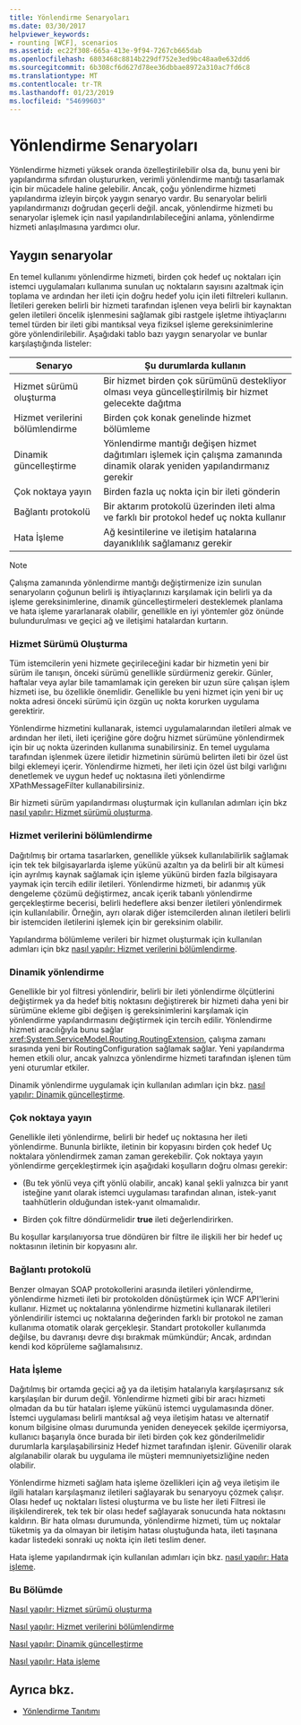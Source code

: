 ```yaml
---
title: Yönlendirme Senaryoları
ms.date: 03/30/2017
helpviewer_keywords:
- rounting [WCF], scenarios
ms.assetid: ec22f308-665a-413e-9f94-7267cb665dab
ms.openlocfilehash: 6803468c8814b229df752e3ed9bc48aa0e632dd6
ms.sourcegitcommit: 6b308cf6d627d78ee36dbbae8972a310ac7fd6c8
ms.translationtype: MT
ms.contentlocale: tr-TR
ms.lasthandoff: 01/23/2019
ms.locfileid: "54699603"
---
```

# <a name="routing-scenarios"></a>Yönlendirme Senaryoları
Yönlendirme hizmeti yüksek oranda özelleştirilebilir olsa da, bunu yeni bir yapılandırma sıfırdan oluştururken, verimli yönlendirme mantığı tasarlamak için bir mücadele haline gelebilir.  Ancak, çoğu yönlendirme hizmeti yapılandırma izleyin birçok yaygın senaryo vardır. Bu senaryolar belirli yapılandırmanızı doğrudan geçerli değil. ancak, yönlendirme hizmeti bu senaryolar işlemek için nasıl yapılandırılabileceğini anlama, yönlendirme hizmeti anlaşılmasına yardımcı olur.  
  
## <a name="common-scenarios"></a>Yaygın senaryolar  
 En temel kullanımı yönlendirme hizmeti, birden çok hedef uç noktaları için istemci uygulamaları kullanıma sunulan uç noktaların sayısını azaltmak için toplama ve ardından her ileti için doğru hedef yolu için ileti filtreleri kullanın. İletileri gereken belirli bir hizmeti tarafından işlenen veya belirli bir kaynaktan gelen iletileri öncelik işlenmesini sağlamak gibi rastgele işletme ihtiyaçlarını temel türden bir ileti gibi mantıksal veya fiziksel işleme gereksinimlerine göre yönlendirilebilir. Aşağıdaki tablo bazı yaygın senaryolar ve bunlar karşılaştığında listeler:  
  
|Senaryo|Şu durumlarda kullanın|  
|--------------|--------------|  
|Hizmet sürümü oluşturma|Bir hizmet birden çok sürümünü destekliyor olması veya güncelleştirilmiş bir hizmet gelecekte dağıtma|  
|Hizmet verilerini bölümlendirme|Birden çok konak genelinde hizmet bölümleme|  
|Dinamik güncelleştirme|Yönlendirme mantığı değişen hizmet dağıtımları işlemek için çalışma zamanında dinamik olarak yeniden yapılandırmanız gerekir|  
|Çok noktaya yayın|Birden fazla uç nokta için bir ileti gönderin|  
|Bağlantı protokolü|Bir aktarım protokolü üzerinden ileti alma ve farklı bir protokol hedef uç nokta kullanır|  
|Hata İşleme|Ağ kesintilerine ve iletişim hatalarına dayanıklılık sağlamanız gerekir|  
  
> [!NOTE]
>  Çalışma zamanında yönlendirme mantığı değiştirmenize izin sunulan senaryoların çoğunun belirli iş ihtiyaçlarınızı karşılamak için belirli ya da işleme gereksinimlerine, dinamik güncelleştirmeleri desteklemek planlama ve hata işleme yararlanarak olabilir, genellikle en iyi yöntemler göz önünde bulundurulması ve geçici ağ ve iletişimi hatalardan kurtarın.  
  
### <a name="service-versioning"></a>Hizmet Sürümü Oluşturma  
 Tüm istemcilerin yeni hizmete geçirileceğini kadar bir hizmetin yeni bir sürüm ile tanışın, önceki sürümü genellikle sürdürmeniz gerekir. Günler, haftalar veya aylar bile tamamlamak için gereken bir uzun süre çalışan işlem hizmeti ise, bu özellikle önemlidir. Genellikle bu yeni hizmet için yeni bir uç nokta adresi önceki sürümü için özgün uç nokta korurken uygulama gerektirir.  
  
 Yönlendirme hizmetini kullanarak, istemci uygulamalarından iletileri almak ve ardından her ileti, ileti içeriğine göre doğru hizmet sürümüne yönlendirmek için bir uç nokta üzerinden kullanıma sunabilirsiniz. En temel uygulama tarafından işlenmek üzere iletidir hizmetinin sürümü belirten ileti bir özel üst bilgi eklemeyi içerir. Yönlendirme hizmeti, her ileti için özel üst bilgi varlığını denetlemek ve uygun hedef uç noktasına ileti yönlendirme XPathMessageFilter kullanabilirsiniz.  
  
 Bir hizmeti sürüm yapılandırması oluşturmak için kullanılan adımları için bkz [nasıl yapılır: Hizmet sürümü oluşturma](../../../../docs/framework/wcf/feature-details/how-to-service-versioning.md).
  
### <a name="service-data-partitioning"></a>Hizmet verilerini bölümlendirme  
 Dağıtılmış bir ortama tasarlarken, genellikle yüksek kullanılabilirlik sağlamak için tek tek bilgisayarlarda işleme yükünü azaltın ya da belirli bir alt kümesi için ayrılmış kaynak sağlamak için işleme yükünü birden fazla bilgisayara yaymak için tercih edilir iletileri. Yönlendirme hizmeti, bir adanmış yük dengeleme çözümü değiştirmez, ancak içerik tabanlı yönlendirme gerçekleştirme becerisi, belirli hedeflere aksi benzer iletileri yönlendirmek için kullanılabilir. Örneğin, ayrı olarak diğer istemcilerden alınan iletileri belirli bir istemciden iletilerini işlemek için bir gereksinim olabilir.  
  
 Yapılandırma bölümleme verileri bir hizmet oluşturmak için kullanılan adımları için bkz [nasıl yapılır: Hizmet verilerini bölümlendirme](../../../../docs/framework/wcf/feature-details/how-to-service-data-partitioning.md).  
  
### <a name="dynamic-routing"></a>Dinamik yönlendirme  
 Genellikle bir yol filtresi yönlendirir, belirli bir ileti yönlendirme ölçütlerini değiştirmek ya da hedef bitiş noktasını değiştirerek bir hizmeti daha yeni bir sürümüne ekleme gibi değişen iş gereksinimlerini karşılamak için yönlendirme yapılandırmasını değiştirmek için tercih edilir. Yönlendirme hizmeti aracılığıyla bunu sağlar <xref:System.ServiceModel.Routing.RoutingExtension>, çalışma zamanı sırasında yeni bir RoutingConfiguration sağlamak sağlar. Yeni yapılandırma hemen etkili olur, ancak yalnızca yönlendirme hizmeti tarafından işlenen tüm yeni oturumlar etkiler.  
  
 Dinamik yönlendirme uygulamak için kullanılan adımları için bkz. [nasıl yapılır: Dinamik güncelleştirme](../../../../docs/framework/wcf/feature-details/how-to-dynamic-update.md).
  
### <a name="multicast"></a>Çok noktaya yayın  
 Genellikle ileti yönlendirme, belirli bir hedef uç noktasına her ileti yönlendirme.  Bununla birlikte, iletinin bir kopyasını birden çok hedef Uç noktalara yönlendirmek zaman zaman gerekebilir. Çok noktaya yayın yönlendirme gerçekleştirmek için aşağıdaki koşulların doğru olması gerekir:  
  
-   (Bu tek yönlü veya çift yönlü olabilir, ancak) kanal şekli yalnızca bir yanıt isteğine yanıt olarak istemci uygulaması tarafından alınan, istek-yanıt taahhütlerin olduğundan istek-yanıt olmamalıdır.  
  
-   Birden çok filtre döndürmelidir **true** ileti değerlendirirken.  
  
 Bu koşullar karşılanıyorsa true döndüren bir filtre ile ilişkili her bir hedef uç noktasının iletinin bir kopyasını alır.  
  
### <a name="protocol-bridging"></a>Bağlantı protokolü  
 Benzer olmayan SOAP protokollerini arasında iletileri yönlendirme, yönlendirme hizmeti ileti bir protokolden dönüştürmek için WCF API'lerini kullanır. Hizmet uç noktalarına yönlendirme hizmetini kullanarak iletileri yönlendirilir istemci uç noktalarına değerinden farklı bir protokol ne zaman kullanıma otomatik olarak gerçekleşir. Standart protokoller kullanımda değilse, bu davranışı devre dışı bırakmak mümkündür; Ancak, ardından kendi kod köprüleme sağlamalısınız.
  
### <a name="error-handling"></a>Hata İşleme  
 Dağıtılmış bir ortamda geçici ağ ya da iletişim hatalarıyla karşılaşırsanız sık karşılaşılan bir durum değil. Yönlendirme hizmeti gibi bir aracı hizmeti olmadan da bu tür hataları işleme yükünü istemci uygulamasında döner. İstemci uygulaması belirli mantıksal ağ veya iletişim hatası ve alternatif konum bilgisine olması durumunda yeniden deneyecek şekilde içermiyorsa, kullanıcı başarıyla önce burada bir ileti birden çok kez gönderilmelidir durumlarla karşılaşabilirsiniz Hedef hizmet tarafından işlenir. Güvenilir olarak algılanabilir olarak bu uygulama ile müşteri memnuniyetsizliğine neden olabilir.  
  
 Yönlendirme hizmeti sağlam hata işleme özellikleri için ağ veya iletişim ile ilgili hataları karşılaşmanız iletileri sağlayarak bu senaryoyu çözmek çalışır. Olası hedef uç noktaları listesi oluşturma ve bu liste her ileti Filtresi ile ilişkilendirerek, tek tek bir olası hedef sağlayarak sonucunda hata noktasını kaldırın. Bir hata olması durumunda, yönlendirme hizmeti, tüm uç noktalar tüketmiş ya da olmayan bir iletişim hatası oluştuğunda hata, ileti taşınana kadar listedeki sonraki uç nokta için ileti teslim dener.  
  
 Hata işleme yapılandırmak için kullanılan adımları için bkz. [nasıl yapılır: Hata işleme](../../../../docs/framework/wcf/feature-details/how-to-error-handling.md).
  
### <a name="in-this-section"></a>Bu Bölümde  
 [Nasıl yapılır: Hizmet sürümü oluşturma](../../../../docs/framework/wcf/feature-details/how-to-service-versioning.md)  
  
 [Nasıl yapılır: Hizmet verilerini bölümlendirme](../../../../docs/framework/wcf/feature-details/how-to-service-data-partitioning.md)  
  
 [Nasıl yapılır: Dinamik güncelleştirme](../../../../docs/framework/wcf/feature-details/how-to-dynamic-update.md)  
  
 [Nasıl yapılır: Hata işleme](../../../../docs/framework/wcf/feature-details/how-to-error-handling.md)  
  
## <a name="see-also"></a>Ayrıca bkz.
- [Yönlendirme Tanıtımı](../../../../docs/framework/wcf/feature-details/routing-introduction.md)
